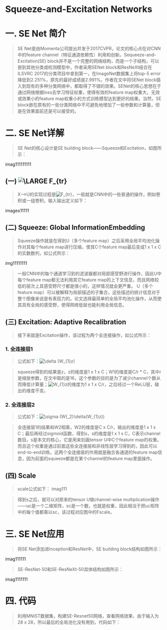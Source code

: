 Squeeze-and-Excitation Networks
==============================

# 一. SE Net 简介

> SE Net是由Momenta公司提出并发于2017CVPR，论文的核心点在对CNN中的feature channel（特征通道依赖性）利用和创新。Sequeeze-and-Excitation(SE) block并不是一个完整的网络结构，而是一个子结构，可以嵌到其他分类或检测模型中，作者采用SENet block和ResNeXt结合在ILSVRC 2017的分类项目中拿到第一，在ImageNet数据集上将top-5 error降低到2.251%，原先的最好成绩是2.991%。作者在文中将SENet block插入到现有的多种分类网络中，都取得了不错的效果。SENet的核心思想在于通过网络根据loss去学习特征权重，使得有效的feature map权重大，无效或效果小的feature map权重小的方式训练模型达到更好的结果。当然，SE block嵌在原有的一些分类网络中不可避免地增加了一些参数和计算量，但是在效果面前还是可以接受的。

# 二. SE Net详解

> SE Net的核心设计是SE building block——Squeeze和Excitation，如图所示：

imag111111111

## (一) <img src="https://latex.codecogs.com/svg.latex?\LARGE&space;F_{tr}" title="\LARGE F_{tr}" />

> X——>U的实现过程是<img src="https://latex.codecogs.com/svg.latex?F_{tr}" title="F_{tr}" />，一般就是CNN中的一些普通的操作，例如卷积或一组卷积。输入输出定义如下：

images11111

## (二) Squeeze: Global InformationEmbedding

> Squeeze操作就是在得到U（多个feature map）之后采用全局平均池化操作对其每个feature map进行压缩，使其C个feature map最后变成1 x 1 x C的实数数列，如公式所示：

img11111111

> 一般CNN中的每个通道学习到的滤波器都对局部感受野进行操作，因此U中每个feature map都无法利用其它feature map的上下文信息，而且网络较低的层次上其感受野尺寸都是很小的，这样情况就会更严重。 U（多个feature map）可以被解释为局部描述的子集合，这些描述的统计信息对于整个图像来说是有表现力的。论文选择最简单的全局平均池化操作，从而使其具有全局的感受野，使得网络低层也能利用全局信息。

## (三) Excitation: Adaptive Recalibration

> 接下来就是Excitation操作，该过程为两个全连接操作，如公式所示：



### 1. 全连接层1
> 公式如下：<img src="https://latex.codecogs.com/svg.latex?\delta&space;(W_{1}z)" title="\delta (W_{1}z)" />

> squeeze得到的结果是z，z的维度是1 x 1 x C；W1的维度是C/r * C，其中r是缩放参数，在文中取的是16，这个参数的目的是为了减少channel个数从而降低计算量；<img src="https://latex.codecogs.com/svg.latex?W_{1}z" title="W_{1}z" />的维度为1 x 1 x C/r，之后经过一个ReLU层，输出的维度不变。

### 2. 全连接层2
> 公式如下：<img src="https://latex.codecogs.com/svg.latex?\sigma&space;(W{_2}\delta(W_{1}z))" title="\sigma (W{_2}\delta(W_{1}z))" />

> 全连接层1的结果和W2相乘，W2的维度是C x C/r，输出的维度是1 x 1 x C；最后再经过sigmoid函数，得到s，s的维度是1 x 1 x C，C表示channel数目。s是本文的核心，它是用来刻画tensor U中C个feature map的权重。而且这个权重是通过前面这些全连接层和非线性层学习得到的，因此可以end-to-end训练。这两个全连接层的作用就是融合各通道的feature map信息，因为前面的squeeze都是在某个channel的feature map里面操作。

## (四) Scale

> scale公式如下：
imag111

> 得到s之后，就可以对原来的tensor U做channel-wise multiplication操作——uc是一个二维矩阵，sc是一个数，也就是权重，因此相当于把uc矩阵中的每个值都乘以sc，该过程对应图中的Fscale。

# 三. SE Net应用

> 将SE Net添加进Inception和ResNet中，SE building block结构如图所示：

imag111111

> SE-ResNet-50和SE-ResNeXt-50具体结构如图所示：

imag1111111

# 四. 代码

> 利用MNIST数据集，构建SE-Resnet50网络，查看网络效果，由于输入为28 x 28，所以最后的全局池化没有用到，代码如下：

